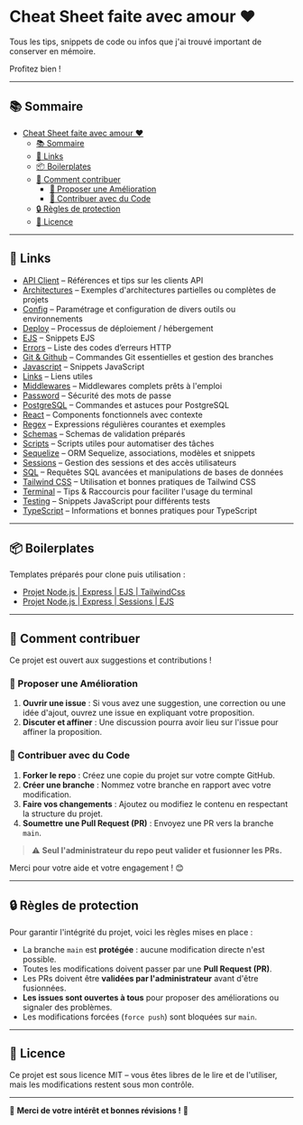 # Cheat Sheet faite avec amour ❤️

Tous les tips, snippets de code ou infos que j'ai trouvé important de conserver en mémoire.

Profitez bien !

---

## 📚 Sommaire

- [Cheat Sheet faite avec amour ❤️](#cheat-sheet-faite-avec-amour-️)
  - [📚 Sommaire](#-sommaire)
  - [🔗 Links](#-links)
  - [📦 Boilerplates](#-boilerplates)
  - [🤝 Comment contribuer](#-comment-contribuer)
    - [💪 Proposer une Amélioration](#-proposer-une-amélioration)
    - [🔀 Contribuer avec du Code](#-contribuer-avec-du-code)
  - [🔒 Règles de protection](#-règles-de-protection)
  - [📜 Licence](#-licence)

---

## 🔗 Links

- [API Client](docs/api-client/) – Références et tips sur les clients API
- [Architectures](docs/architectures/) – Exemples d'architectures partielles ou complètes de projets
- [Config](docs/config/) – Paramétrage et configuration de divers outils ou environnements
- [Deploy](docs/deploy/) – Processus de déploiement / hébergement 
- [EJS](docs/ejs/) – Snippets EJS
- [Errors](docs/errors/) – Liste des codes d’erreurs HTTP
- [Git & Github](docs/git-github/) – Commandes Git essentielles et gestion des branches
- [Javascript](docs/javascript/) – Snippets JavaScript
- [Links](docs/links) – Liens utiles
- [Middlewares](docs/middlewares/) – Middlewares complets prêts à l'emploi
- [Password](docs/password/) – Sécurité des mots de passe
- [PostgreSQL](docs/postgresql/) – Commandes et astuces pour PostgreSQL
- [React](docs/react/) – Components fonctionnels avec contexte
- [Regex](docs/regex/) – Expressions régulières courantes et exemples
- [Schemas](docs/schemas/) – Schemas de validation préparés
- [Scripts](docs/scripts/) – Scripts utiles pour automatiser des tâches
- [Sequelize](docs/sequelize/) – ORM Sequelize, associations, modèles et snippets
- [Sessions](docs/sessions/) – Gestion des sessions et des accès utilisateurs
- [SQL](docs/sql/) – Requêtes SQL avancées et manipulations de bases de données
- [Tailwind CSS](docs/tailwind/) – Utilisation et bonnes pratiques de Tailwind CSS
- [Terminal](docs/terminal/) – Tips & Raccourcis pour faciliter l'usage du terminal
- [Testing](docs/testing/) – Snippets JavaScript pour différents tests
- [TypeScript](docs/typescript) – Informations et bonnes pratiques pour TypeScript

---

## 📦 Boilerplates

Templates préparés pour clone puis utilisation :

- [Projet Node.js | Express | EJS | TailwindCss](https://github.com/BaptisteLize/node-express-ejs-tailwind-project)
- [Projet Node.js | Express | Sessions | EJS](https://github.com/BaptisteLize/Template-node-express-ejs-sessions)

---

## 🤝 Comment contribuer

Ce projet est ouvert aux suggestions et contributions !

### 💪 Proposer une Amélioration

1. **Ouvrir une issue** : Si vous avez une suggestion, une correction ou une idée d'ajout, ouvrez une issue en expliquant votre proposition.
2. **Discuter et affiner** : Une discussion pourra avoir lieu sur l'issue pour affiner la proposition.

### 🔀 Contribuer avec du Code

1. **Forker le repo** : Créez une copie du projet sur votre compte GitHub.
2. **Créer une branche** : Nommez votre branche en rapport avec votre modification.
3. **Faire vos changements** : Ajoutez ou modifiez le contenu en respectant la structure du projet.
4. **Soumettre une Pull Request (PR)** : Envoyez une PR vers la branche `main`.

> ⚠️ **Seul l'administrateur du repo peut valider et fusionner les PRs.**

Merci pour votre aide et votre engagement ! 😊

---

## 🔒 Règles de protection

Pour garantir l'intégrité du projet, voici les règles mises en place :

- La branche `main` est **protégée** : aucune modification directe n'est possible.
- Toutes les modifications doivent passer par une **Pull Request (PR)**.
- Les PRs doivent être **validées par l'administrateur** avant d'être fusionnées.
- **Les issues sont ouvertes à tous** pour proposer des améliorations ou signaler des problèmes.
- Les modifications forcées (`force push`) sont bloquées sur `main`.

---

## 📜 Licence

Ce projet est sous licence MIT – vous êtes libres de le lire et de l'utiliser, mais les modifications restent sous mon contrôle.

---

🎉 **Merci de votre intérêt et bonnes révisions !** 🚀

